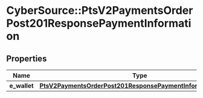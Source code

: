 # CyberSource::PtsV2PaymentsOrderPost201ResponsePaymentInformation

## Properties
Name | Type | Description | Notes
------------ | ------------- | ------------- | -------------
**e_wallet** | [**PtsV2PaymentsOrderPost201ResponsePaymentInformationEWallet**](PtsV2PaymentsOrderPost201ResponsePaymentInformationEWallet.md) |  | [optional] 


